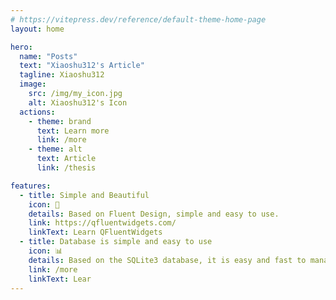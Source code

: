 ```yaml
---
# https://vitepress.dev/reference/default-theme-home-page
layout: home

hero:
  name: "Posts"
  text: "Xiaoshu312's Article"
  tagline: Xiaoshu312
  image:
    src: /img/my_icon.jpg
    alt: Xiaoshu312's Icon
  actions:
    - theme: brand
      text: Learn more
      link: /more
    - theme: alt
      text: Article
      link: /thesis

features:
  - title: Simple and Beautiful
    icon: 🌟
    details: Based on Fluent Design, simple and easy to use.
    link: https://qfluentwidgets.com/
    linkText: Learn QFluentWidgets
  - title: Database is simple and easy to use
    icon: 📊
    details: Based on the SQLite3 database, it is easy and fast to manage
    link: /more
    linkText: Lear
---
```

